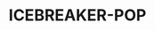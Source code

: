 ---
language: ar
sku: ICEBREAKER-POP
title: ICEBREAKER-POP
color: hsl(179, 37%, 40%)
cover:
  image: /img/icebreaker_cover.png
  title: بوب آيسبريكر®
  text: صانع مكعبات الثلج سهل الاستخدام
  button: احصل على اللقطه
introduction:
  introLine: ''
  label: ''
  title: بوب آيسبريكر®
  subtitle: صانع مكعبات الثلج سهل الاستخدام
  text: بوب آيسبريكر هو نسخة مبتكرة من قالب صناعة الثلج التقليدي. قم ببثق مكعبات الثلج بسهولة بشد الشريطين الجانبيين وقدمها بسهولة بدون انسكاب ولا صعوبة. منتجاتنا مميزة وأسعارنا كذلك. سهل الاستخدام، ممتع وصحي، كما أنه يمنع امتصاص الروائح. يتميز قالب بوب آيسبريكر بخلوه التام من الفثالات والبيسفينول أ وقدرته على إنتاج 18 مكعب ثلج كبير كل مرة.
  image: /img/icebreaker_header.png
  video: ''
features:
  title: تعرف على بوب آيسبريكر®
  subtitle: تصميم دنماركي عالي الجودة.
  text: صانع ومقدم مكعبات الثلج بسهولة وفاعلية باستخدام تقنية مبتكرة حاصلة على براءة اختراع.
  image: /img/icebreaker_about.png
  video: ''
slider:
  - type: slide
    title: سهل الاستخدام
    text: بوب آيسبريكر® سهل الملء والاستعمال. املأه كزجاجة مياه ليصنع لك بسهولة مكعبات ثلج تقدم واحدة تلو الأخرى
  - type: slide
    title: ضيق المياه
    text: محكم الغلق ويحافظ على المياه بنسبة 100٪ لذلك فهو يمنع امتصاص الروائح من الفريزر.
  - type: slide
    title: مساحة مثالية
    text: تصميم "بوب" يمكنه من التكديس داخل الفريزر في أي وضعية، وأيضًا مصنع لملائمة المساحة بصورة مثالية.
  - type: slide
    title: سهل النقل
    text: يمكنك إحضار بوب آيسبريكر® معك في أي مكان. مثالي للتنزه أو تقديم الثلج في الشرفة
  - type: slide
    title: ذوبان محدود
    text: وعاء محكم الغلق للحفاظ على الحرارة. بطيئ الذوبان، حتى عند بقاؤه لعدة ساعات في درجة حرارة الغرفة. من السهل جدًا سكب الماء المذاب لضمان حصولك على الثلج فقط في المشروب
  - type: slide
    title: صديق للبيئة
    text: خالٍ تماما من الفثالات والبيسفينول أ. يمكن إعادة استخدامه آلاف المرات، مما يقلل من النفايات البلاستيكية. لذلك فهو حل أكثر استدامة وصديق للبيئة.
highlights:
  - type: image
    image: /img/icebreaker_gallery_1.jpg
    video: ''
  - type: image
    image: /img/icebreaker_gallery_2.jpg
    video: ''
  - type: video
    image: /img/icebreaker_gallery_3.jpg
    video: ''
store:
  title: كيفية استخدام قالب "بوب"
  text: تعتبر الطرق التقليدية مزعجة في الاستخدام، فالصواني والأكياس وسائل غير عملية وصعبة الملء، والتجميد، وليست الأفضل من حيث التقديم. آيسبريكر® هي الطريقة المبتكرة لصنع مكعبات الثلج. من خلال تقنية آيسبريكر، نسعى لتسهيل صنع مكعبات الثلج وتوفيرها لجميع الأشخاص حول العالم وأن يكون صنع مكعبات الثلج من رفاهيات الحياة اليومية المتاحة بأسعار في متناول الجميع.
  items:
    - title: املأ
      subtitle: ''
      image: /img/icebreaker_bundle_1.png
      description: ''
    - title: جمد
      subtitle: ''
      image: /img/icebreaker_bundle_2.png
      description: ''
    - title: قدم
      subtitle: ''
      image: /img/icebreaker_bundle_3.png
      description: ''
buyButton:
  text: اشتري الآن
tutorialButton:
  text: شاهد الفيديو
  icon: play
description:
  title: احصل عليه اليوم!
  subtitle: ''
  text: مثلك تمامًا وكأي شخص آخر - نحن في آيسبريكر نوردك نحب إضافة مكعبات الثلج إلى مشروباتنا - سواء في محيط حياتنا اليومية الخاصة أو في اللقاءات الاجتماعية والحفلات والنزهات وما إلى ذلك. جميع الطرق الحالية لصنع مكعبات الثلج ليست سهلة وغير فعالة ولسيت مريحة للمستخدم - وبالتأكيد فإن حل الأدوات المستخدمة مرة واحدة بعيد كل البعد عن الوعي بالبيئة.
  image: /img/icebreaker_footer.png
---